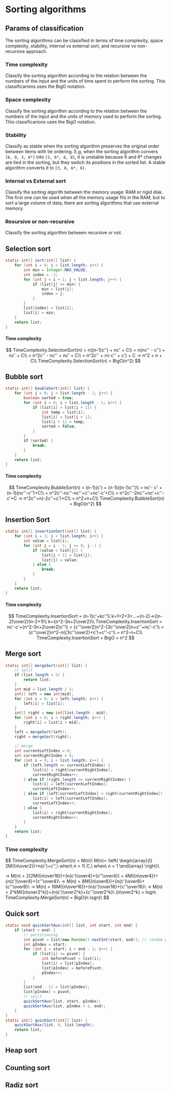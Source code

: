 # Sorting algorithms

## Params of classification

The sorting algorithms can be classified in terms of time complexity, space complexity, stability, internal vs external sort, and recursive vs non-recursive approach.

### Time complexity

Classify the sorting algorithm according to the relation between the numbers of the input and the units of time spent to perform the sorting. This classificarions uses the BigO notation.

### Space complexity

Classify the sorting algorithm according to the relation between the numbers of the input and the units of memory used to perform the sorting. This classificarions uses the BigO notation.

### Stability

Classify as stable when the sorting algorithm preserves the original order between items with tie ordering. E.g, when the sorting algorithm convers `[6, 9, 3, 6*]` into `[3, 6*, 6, 9]`, it is unstable because 6 and 6* changes are tied in the sorting, but they switch its positions in the sorted list. A stable algorithm converts it to `[3, 6, 6*, 9]`.

### Internal vs External sort

Classify the sorting algorith between the memory usage: RAM or rigid disk. The first one can be used when all the memory usage fits in the RAM, but to sort a large volume of data, there are sorting algorithms that use external memory.

### Resursive or non-recursive

Classify the sorting algorithm between recursive or not.

## Selection sort

```java
static int[] sort(int[] list) {
    for (int i = 0; i < list.length; i++) {
        int min = Integer.MAX_VALUE;  
        int index = -1;   
        for (int j = i + 1; j < list.length; j++) { 
            if (list[j] <= min) {   
                min = list[j];  
                index = j;  
            }
        }
        list[index] = list[i];  
        list[i] = min;  
    }
    return list;
}
```

#### Time complexity

$$
TimeComplexity.SelectionSort(n) = n((n-1)c'') + nc' + C\\
= n(nc'' - c'') + nc' + C\\
= n^2c'' - nc'' + nc' + C\\
= n^2c'' + n(-c'' + c') + C → n^2 + n + C\\
TimeComplexity.SelectionSort(n) = BigO(n^2)
$$

## Bubble  sort

```java
static int[] boubleSort(int[] list) {
    for (int j = 0; j < list.length - 1; j++) {
        boolean sorted = true;
        for (int i = 0; i < list.length - 1; i++) {
            if (list[i] > list[i + 1]) {
                int temp = list[i];
                list[i] = list[i + 1];
                list[i + 1] = temp;
                sorted = false;
            }
        }
        if (sorted) {
            break;
        }
    }
    return list;
}
```

#### Time complexity

$$
TimeComplexity.BubbleSort(n) = (n-1)(c') + (n-1)((n-1)c'')\\
= nc'- c' + (n-1)(nc''-c'')+C\\
= n^2c''-nc''-nc''+c''+nc'-c'+C\\
= n^2c''-2nc''+nc'+c''-c'+C → n^2c''+n(-2c''+c')+C\\
= n^2+n+C\\
TimeComplexity.BubbleSort(n) = BigO(n^2)
$$

## Insertion Sort

```java
static int[] insertionSort(int[] list) {
    for (int i = 1; i < list.length; i++) {
        int value = list[i];
        for (int j = i - 1; j >= 0; j--) {
            if (value < list[j]) {
                list[j + 1] = list[j];
                list[j] = value;
            } else {
                break;
            }
        }
    }
    return list;
}
```

#### Time complexity

$$
TimeComplexity.InsertionSort = (n-1)c'+kc''\\
k=1+2+3+...+(n-2)→{(n-2)\over2}(n-2+1)\\
k={n^2-3n+2\over2}\\
TimeComplexity.InsertionSort = nc'-c'+{n^2-3n+2\over2}c''\\
= {c''\over2}n^2-{3c''\over2}n+c''+nc'-c'\\
= {c''\over2}n^2-n({3c''\over2}+c')+c''-c'\\
= n^2-n+C\\
TimeComplexity.InsertionSort = BigO = n^2
$$

## Merge sort

```java
static int[] mergeSort(int[] list) {
    // split
    if (list.length < 2) {
        return list;
    }
    int mid = list.length / 2;
    int[] left = new int[mid];
    for (int i = 0; i < left.length; i++) {
        left[i] = list[i];
    }
    int[] right = new int[list.length - mid];
    for (int i = 0; i < right.length; i++) {
        right[i] = list[i + mid];
    }
    left = mergeSort(left);
    right = mergeSort(right);
  
    // merge
    int currentLeftIndex = 0;
    int currentRightIndex = 0;
    for (int i = 0; i < list.length; i++) {
        if (left.length == currentLeftIndex) {
            list[i] = right[currentRightIndex];
            currentRightIndex++;
        } else if (right.length == currentRightIndex) {
            list[i] = left[currentLeftIndex];
            currentLeftIndex++;
        } else if (left[currentLeftIndex] < right[currentRightIndex]) {
            list[i] = left[currentLeftIndex];
            currentLeftIndex++;
        } else {
            list[i] = right[currentRightIndex];
            currentRightIndex++;
        }
    }
    return list;
}
```

### Time complexity

$$
TimeComplexity.MergeSort(n) = M(n)\\
M(n)=
\left\{
\begin{array}{l}
  2M({n\over2})+n(c')+c'',\ when\ n > 1\\ 
  C,\ when\ n = 1
\end{array}
\right\}\\

→ M(n) = 2(2M({n\over16})+{n(c')\over4}+{c''\over4}) = 4M({n\over4})+{n(c')\over4}+{c''\over4}\\
→ M(n) = 8M({n\over8})+{n(c')\over8}+{c''\over8}\\
→ M(n) = 16M({n\over16})+{n(c')\over16}+{c''\over16}\\
→ M(n) = 2^kM({n\over2^k})+{n(c')\over2^k}+{c''\over2^k}\\
{n\over2^k} = logn\\
TimeComplexity.MergeSort(n) = BigO(n logn)\\
$$

## Quick sort

```java
static void quickSortAux(int[] list, int start, int end) {
    if (start < end) {
        // partitioning
        int pivot = list[new Random().nextInt(start, end)]; // random pivot help us to more close to BigO(nlogn) than BigO(n^2)
        int pIndex = start;
        for (int i = start; i < end - 1; i++) {
            if (list[i] <= pivot) {
                int beforePivot = list[i];
                list[i] = list[pIndex];
                list[pIndex] = beforePivot;
                pIndex++;
            }
        }
        list[end - 1] = list[pIndex];
        list[pIndex] = pivot;
        // split
        quickSortAux(list, start, pIndex);
        quickSortAux(list, pIndex + 1, end);
    }
}
static int[] quickSort(int[] list) {
    quickSortAux(list, 0, list.length);
    return list;
}
```

## Heap sort

## Counting sort

## Radiz sort

